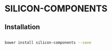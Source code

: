 # SILICON-COMPONENTS



## Installation

``` bash

bower install silicon-components --save

```





